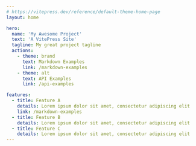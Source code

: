 ```yaml
---
# https://vitepress.dev/reference/default-theme-home-page
layout: home

hero:
  name: 'My Awesome Project'
  text: 'A VitePress Site'
  tagline: My great project tagline
  actions:
    - theme: brand
      text: Markdown Examples
      link: /markdown-examples
    - theme: alt
      text: API Examples
      link: /api-examples

features:
  - title: Feature A
    details: Lorem ipsum dolor sit amet, consectetur adipiscing elit
    link: /markdown-examples
  - title: Feature B
    details: Lorem ipsum dolor sit amet, consectetur adipiscing elit
  - title: Feature C
    details: Lorem ipsum dolor sit amet, consectetur adipiscing elit
---
```

